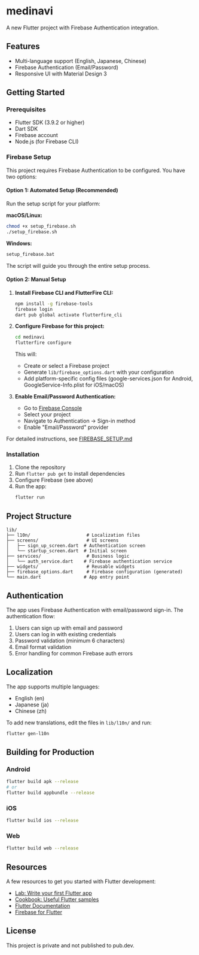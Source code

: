 # medinavi

A new Flutter project with Firebase Authentication integration.

## Features

- Multi-language support (English, Japanese, Chinese)
- Firebase Authentication (Email/Password)
- Responsive UI with Material Design 3

## Getting Started

### Prerequisites

- Flutter SDK (3.9.2 or higher)
- Dart SDK
- Firebase account
- Node.js (for Firebase CLI)

### Firebase Setup

This project requires Firebase Authentication to be configured. You have two options:

#### Option 1: Automated Setup (Recommended)

Run the setup script for your platform:

**macOS/Linux:**
```bash
chmod +x setup_firebase.sh
./setup_firebase.sh
```

**Windows:**
```bash
setup_firebase.bat
```

The script will guide you through the entire setup process.

#### Option 2: Manual Setup

1. **Install Firebase CLI and FlutterFire CLI:**
   ```bash
   npm install -g firebase-tools
   firebase login
   dart pub global activate flutterfire_cli
   ```

2. **Configure Firebase for this project:**
   ```bash
   cd medinavi
   flutterfire configure
   ```
   
   This will:
   - Create or select a Firebase project
   - Generate `lib/firebase_options.dart` with your configuration
   - Add platform-specific config files (google-services.json for Android, GoogleService-Info.plist for iOS/macOS)

3. **Enable Email/Password Authentication:**
   - Go to [Firebase Console](https://console.firebase.google.com/)
   - Select your project
   - Navigate to Authentication → Sign-in method
   - Enable "Email/Password" provider

For detailed instructions, see [FIREBASE_SETUP.md](FIREBASE_SETUP.md)

### Installation

1. Clone the repository
2. Run `flutter pub get` to install dependencies
3. Configure Firebase (see above)
4. Run the app:
   ```bash
   flutter run
   ```

## Project Structure

```
lib/
├── l10n/                     # Localization files
├── screens/                  # UI screens
│   ├── sign_up_screen.dart  # Authentication screen
│   └── startup_screen.dart  # Initial screen
├── services/                 # Business logic
│   └── auth_service.dart    # Firebase authentication service
├── widgets/                  # Reusable widgets
├── firebase_options.dart     # Firebase configuration (generated)
└── main.dart                # App entry point
```

## Authentication

The app uses Firebase Authentication with email/password sign-in. The authentication flow:

1. Users can sign up with email and password
2. Users can log in with existing credentials
3. Password validation (minimum 6 characters)
4. Email format validation
5. Error handling for common Firebase auth errors

## Localization

The app supports multiple languages:
- English (en)
- Japanese (ja)
- Chinese (zh)

To add new translations, edit the files in `lib/l10n/` and run:
```bash
flutter gen-l10n
```

## Building for Production

### Android
```bash
flutter build apk --release
# or
flutter build appbundle --release
```

### iOS
```bash
flutter build ios --release
```

### Web
```bash
flutter build web --release
```

## Resources

A few resources to get you started with Flutter development:

- [Lab: Write your first Flutter app](https://docs.flutter.dev/get-started/codelab)
- [Cookbook: Useful Flutter samples](https://docs.flutter.dev/cookbook)
- [Flutter Documentation](https://docs.flutter.dev/)
- [Firebase for Flutter](https://firebase.flutter.dev/)

## License

This project is private and not published to pub.dev.

